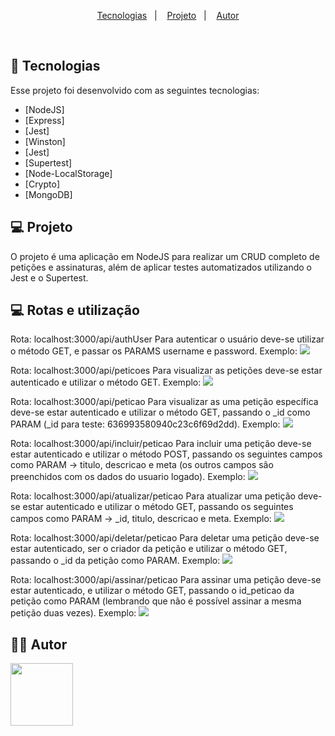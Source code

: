 <p align="center">
  <a href="#-tecnologias">Tecnologias</a>&nbsp;&nbsp;&nbsp;|&nbsp;&nbsp;&nbsp;
  <a href="#-projeto">Projeto</a>&nbsp;&nbsp;&nbsp;|&nbsp;&nbsp;&nbsp;
  <a href="#-autor">Autor</a>
</p>

<br>

## 🚀 Tecnologias

Esse projeto foi desenvolvido com as seguintes tecnologias:

- [NodeJS]
- [Express]
- [Jest]
- [Winston]
- [Jest]
- [Supertest]
- [Node-LocalStorage]
- [Crypto]
- [MongoDB]

  
## 💻 Projeto

O projeto é uma aplicação em NodeJS para realizar um CRUD completo de petições e assinaturas, além de aplicar testes automatizados utilizando o Jest e o Supertest. 

## 💻 Rotas e utilização

Rota: localhost:3000/api/authUser
Para autenticar o usuário deve-se utilizar o método GET, e passar os PARAMS username e password. Exemplo:
<img src="../peticoesMongoDB/public/assets/authUser.png" />


Rota: localhost:3000/api/peticoes
Para visualizar as petições deve-se estar autenticado e utilizar o método GET. Exemplo:
<img src="../peticoesMongoDB/public/assets/allPetitions.png" />

Rota: localhost:3000/api/peticao
Para visualizar as uma petição específica deve-se estar autenticado e utilizar o método GET, passando o _id como PARAM (_id para teste: 636993580940c23c6f69d2dd). Exemplo:
<img src="../peticoesMongoDB/public/assets/getPeticao.png" />

Rota: localhost:3000/api/incluir/peticao
Para incluir uma petição deve-se estar autenticado e utilizar o método POST, passando os seguintes campos como PARAM -> titulo, descricao e meta (os outros campos são preenchidos com os dados do usuario logado). Exemplo:
<img src="../peticoesMongoDB/public/assets/addPeticao.png" />

Rota: localhost:3000/api/atualizar/peticao
Para atualizar uma petição deve-se estar autenticado e utilizar o método GET, passando os seguintes campos como PARAM -> _id, titulo, descricao e meta. Exemplo:
<img src="../peticoesMongoDB/public/assets/updatePeticao.png" />

Rota: localhost:3000/api/deletar/peticao
Para deletar uma petição deve-se estar autenticado, ser o criador da petição e utilizar o método GET, passando o _id da petição como PARAM. Exemplo:
<img src="../peticoesMongoDB/public/assets/deletarPeticao.png" />

Rota: localhost:3000/api/assinar/peticao
Para assinar uma petição deve-se estar autenticado, e utilizar o método GET, passando o id_peticao da petição como PARAM (lembrando que não é possível assinar a mesma petição duas vezes). Exemplo:
<img src="../peticoesMongoDB/public/assets/assinarPeticao.png" />

## ✍🏾 Autor

<img src="https://avatars.githubusercontent.com/u/62265013?s=400&u=20edcf38588be64a829cb73e1ef715ce62da8de7&v=4" width="100px;" />

